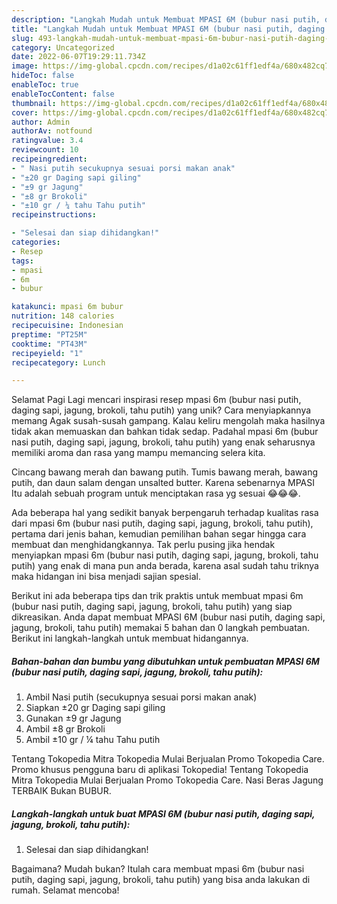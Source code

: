 ```yaml
---
description: "Langkah Mudah untuk Membuat MPASI 6M (bubur nasi putih, daging sapi, jagung, brokoli, tahu putih) yang Lezat, Sempurna"
title: "Langkah Mudah untuk Membuat MPASI 6M (bubur nasi putih, daging sapi, jagung, brokoli, tahu putih) yang Lezat, Sempurna"
slug: 493-langkah-mudah-untuk-membuat-mpasi-6m-bubur-nasi-putih-daging-sapi-jagung-brokoli-tahu-putih-yang-lezat-sempurna
category: Uncategorized
date: 2022-06-07T19:29:11.734Z
image: https://img-global.cpcdn.com/recipes/d1a02c61ff1edf4a/680x482cq70/mpasi-6m-bubur-nasi-putih-daging-sapi-jagung-brokoli-tahu-putih-foto-resep-utama.jpg
hideToc: false
enableToc: true
enableTocContent: false
thumbnail: https://img-global.cpcdn.com/recipes/d1a02c61ff1edf4a/680x482cq70/mpasi-6m-bubur-nasi-putih-daging-sapi-jagung-brokoli-tahu-putih-foto-resep-utama.jpg
cover: https://img-global.cpcdn.com/recipes/d1a02c61ff1edf4a/680x482cq70/mpasi-6m-bubur-nasi-putih-daging-sapi-jagung-brokoli-tahu-putih-foto-resep-utama.jpg
author: Admin
authorAv: notfound
ratingvalue: 3.4
reviewcount: 10
recipeingredient:
- " Nasi putih secukupnya sesuai porsi makan anak"
- "±20 gr Daging sapi giling"
- "±9 gr Jagung"
- "±8 gr Brokoli"
- "±10 gr / ¼ tahu Tahu putih"
recipeinstructions:

- "Selesai dan siap dihidangkan!"
categories:
- Resep
tags:
- mpasi
- 6m
- bubur

katakunci: mpasi 6m bubur 
nutrition: 148 calories
recipecuisine: Indonesian
preptime: "PT25M"
cooktime: "PT43M"
recipeyield: "1"
recipecategory: Lunch

---
```



Selamat Pagi Lagi mencari inspirasi resep mpasi 6m (bubur nasi putih, daging sapi, jagung, brokoli, tahu putih) yang unik? Cara menyiapkannya memang Agak susah-susah gampang. Kalau keliru mengolah maka hasilnya tidak akan memuaskan dan bahkan tidak sedap. Padahal mpasi 6m (bubur nasi putih, daging sapi, jagung, brokoli, tahu putih) yang enak seharusnya memiliki aroma dan rasa yang mampu memancing selera kita.


Cincang bawang merah dan bawang putih. Tumis bawang merah, bawang putih, dan daun salam dengan unsalted butter. Karena sebenarnya MPASI Itu adalah sebuah program untuk menciptakan rasa yg sesuai 😂😂😂.

Ada beberapa hal yang sedikit banyak berpengaruh terhadap kualitas rasa dari mpasi 6m (bubur nasi putih, daging sapi, jagung, brokoli, tahu putih), pertama dari jenis bahan, kemudian pemilihan bahan segar hingga cara membuat dan menghidangkannya. Tak perlu pusing jika hendak menyiapkan mpasi 6m (bubur nasi putih, daging sapi, jagung, brokoli, tahu putih) yang enak di mana pun anda berada, karena asal sudah tahu triknya maka hidangan ini bisa menjadi sajian spesial.


Berikut ini ada beberapa tips dan trik praktis untuk membuat mpasi 6m (bubur nasi putih, daging sapi, jagung, brokoli, tahu putih) yang siap dikreasikan. Anda dapat membuat MPASI 6M (bubur nasi putih, daging sapi, jagung, brokoli, tahu putih) memakai 5 bahan dan 0 langkah pembuatan. Berikut ini langkah-langkah untuk membuat hidangannya.

<!--inarticleads1-->

##### Bahan-bahan dan bumbu yang dibutuhkan untuk pembuatan MPASI 6M (bubur nasi putih, daging sapi, jagung, brokoli, tahu putih):

1. Ambil  Nasi putih (secukupnya sesuai porsi makan anak)
1. Siapkan ±20 gr Daging sapi giling
1. Gunakan ±9 gr Jagung
1. Ambil ±8 gr Brokoli
1. Ambil ±10 gr / ¼ tahu Tahu putih


Tentang Tokopedia Mitra Tokopedia Mulai Berjualan Promo Tokopedia Care. Promo khusus pengguna baru di aplikasi Tokopedia! Tentang Tokopedia Mitra Tokopedia Mulai Berjualan Promo Tokopedia Care. Nasi Beras Jagung TERBAIK Bukan BUBUR. 

<!--inarticleads2-->

##### Langkah-langkah untuk buat MPASI 6M (bubur nasi putih, daging sapi, jagung, brokoli, tahu putih):


1. Selesai dan siap dihidangkan!



Bagaimana? Mudah bukan? Itulah cara membuat mpasi 6m (bubur nasi putih, daging sapi, jagung, brokoli, tahu putih) yang bisa anda lakukan di rumah. Selamat mencoba!
